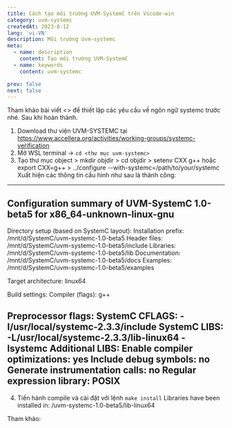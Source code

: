 ```yaml
---
title: Cách tạo môi trường UVM-SystemC trên Vscode-win
category: uvm-systemc
createdAt: 2023-8-12
lang: 'vi-VN'
description: Môi trường Uvm-systemc
meta:
  - name: description
    content: Tạo môi trường UVM-SystemC
  - name: keywords
    content: uvm-systemc

prev: false
next: false
---
```

Tham khảo bài viết <> để thiết lập các yêu cầu về ngôn ngữ systemc trước nhé. 
Sau khi hoàn thành. 

1. Download thư viện UVM-SYSTEMC tại <https://www.accellera.org/activities/working-groups/systemc-verification>
2. Mở WSL terminal -> `cd <thư mục uvm-systemc>`
3. Tạo thư mục object
        > mkdir objdir
        > cd objdir
        > setenv CXX g++ hoặc export CXX=g++
        > ../configure --with-systemc=/path/to/your/systemc
Xuất hiện các thông tin cấu hình như sau là thành công:

------------------------------------------------------------------------------
Configuration summary of UVM-SystemC 1.0-beta5 for x86_64-unknown-linux-gnu
------------------------------------------------------------------------------

 Directory setup (based on SystemC layout):
   Installation prefix: /mnt/d/SystemC/uvm-systemc-1.0-beta5
   Header files:        /mnt/d/SystemC/uvm-systemc-1.0-beta5/include
   Libraries:           /mnt/d/SystemC/uvm-systemc-1.0-beta5/lib
   Documentation:       /mnt/d/SystemC/uvm-systemc-1.0-beta5/docs
   Examples:            /mnt/d/SystemC/uvm-systemc-1.0-beta5/examples

 Target architecture:   linux64

 Build settings:
   Compiler (flags):    g++

   Preprocessor flags:
   SystemC CFLAGS:      -I/usr/local/systemc-2.3.3/include
   SystemC LIBS:        -L/usr/local/systemc-2.3.3/lib-linux64 -lsystemc
   Additional LIBS:
   Enable compiler optimizations:   yes
   Include debug symbols:           no
   Generate instrumentation calls:  no
   Regular expression library:      POSIX
------------------------------------------------------------------------------

4. Tiến hành compile và cài đặt với lệnh `make install`
Libraries have been installed in:
   <PATH>/uvm-systemc-1.0-beta5/lib-linux64

Tham khảo: 

